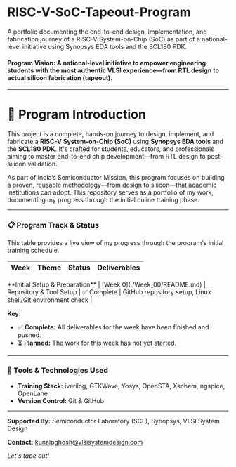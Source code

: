 # RISC-V-SoC-Tapeout-Program
A portfolio documenting the end-to-end design, implementation, and fabrication journey of a RISC-V System-on-Chip (SoC) as part of a national-level initiative using Synopsys EDA tools and the SCL180 PDK.

#### **Program Vision:** A national-level initiative to empower engineering students with the most authentic VLSI experience—from RTL design to actual silicon fabrication (tapeout).

---

# **🚀 Program Introduction**

This project is a complete, hands-on journey to design, implement, and fabricate a **RISC-V System-on-Chip (SoC)** using **Synopsys EDA tools** and the **SCL180 PDK**. It's crafted for students, educators, and professionals aiming to master end-to-end chip development—from RTL design to post-silicon validation.

As part of India’s Semiconductor Mission, this program focuses on building a proven, reusable methodology—from design to silicon—that academic institutions can adopt. This repository serves as a portfolio of my work, documenting my progress through the initial online training phase.

---

### **📋 Program Track & Status**

This table provides a live view of my progress through the program's initial training schedule.

| Week | Theme | Status | Deliverables |
| :--- | :--- | :--- | :--- |
<tr>
  <td colspan="4">**Initial Setup & Preparation**</td>
</tr>
| [Week 0](./Week_00/README.md) | Repository & Tool Setup | ✅ Complete | GitHub repository setup, Linux shell/Git environment check |  


**Key:**
-   ✅ **Complete:** All deliverables for the week have been finished and pushed.
-   ⏳ **Planned:** The work for this week has not yet started.

---

### **🔗 Tools & Technologies Used**

-   **Training Stack:** iverilog, GTKWave, Yosys, OpenSTA, Xschem, ngspice, OpenLane
-   **Version Control:** Git & GitHub

---

**Supported By:** Semiconductor Laboratory (SCL), Synopsys, VLSI System Design

**Contact:** kunalpghosh@vlsisystemdesign.com

*Let's tape out!*
